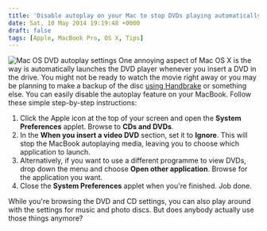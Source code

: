 ```yaml
---
title: 'Disable autoplay on your Mac to stop DVDs playing automatically'
date: Sat, 10 May 2014 19:19:48 +0000
draft: false
tags: [Apple, MacBook Pro, OS X, Tips]
---
```


![Mac OS DVD autoplay settings](http://gerard.files.wordpress.com/2014/05/dvd-autoplay.jpg) One annoying aspect of Mac OS X is the way is automatically launches the DVD player whenever you insert a DVD in the drive. You might not be ready to watch the movie right away or you may be planning to make a backup of the disc [using Handbrake](http://handbrake.fr/) or something else. You can easily disable the autoplay feature on your MacBook. Follow these simple step-by-step instructions:

1.  Click the Apple icon at the top of your screen and open the **System Preferences** applet. Browse to **CDs and DVDs**.
2.  In the **When you insert a video DVD** section, set it to **Ignore**. This will stop the MacBook autoplaying media, leaving you to choose which application to launch.
3.  Alternatively, if you want to use a different programme to view DVDs, drop down the menu and choose **Open other application**. Browse for the application you want.
4.  Close the **System Preferences** applet when you're finished. Job done.

While you're browsing the DVD and CD settings, you can also play around with the settings for music and photo discs. But does anybody actually use those things anymore?